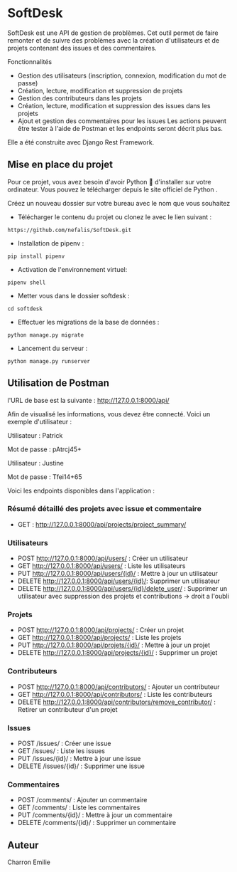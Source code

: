 # SoftDesk 
SoftDesk est une API de gestion de problèmes. Cet outil permet de faire remonter et de suivre des problèmes avec la création d'utilisateurs et de projets contenant des issues et des commentaires.

Fonctionnalités
- Gestion des utilisateurs (inscription, connexion, modification du mot de passe)
- Création, lecture, modification et suppression de projets
- Gestion des contributeurs dans les projets
- Création, lecture, modification et suppression des issues dans les projets
- Ajout et gestion des commentaires pour les issues
Les actions peuvent être tester à l'aide de Postman et les endpoints seront décrit plus bas.

Elle a été construite avec Django Rest Framework.

## Mise en place du projet
Pour ce projet, vous avez besoin d'avoir Python 🐍 d'installer sur votre ordinateur. Vous pouvez le télécharger depuis le site officiel de Python .


Créez un nouveau dossier sur votre bureau avec le nom que vous souhaitez
- Télécharger le contenu du projet ou clonez le avec le lien suivant :
```
https://github.com/nefalis/SoftDesk.git
```
- Installation de pipenv :
```
pip install pipenv
```
- Activation de l'environnement virtuel:
```
pipenv shell
```
- Metter vous dans le dossier softdesk :
```
cd softdesk 
```
- Effectuer les migrations de la base de données :
```
python manage.py migrate
```
- Lancement du serveur :
```
python manage.py runserver
```
## Utilisation de Postman
l'URL de base est la suivante : http://127.0.0.1:8000/api/

Afin de visualisé les informations, vous devez être connecté.
Voici un exemple d'utilisateur :

Utilisateur : Patrick

Mot de passe : pAtrcj45+

Utilisateur : Justine

Mot de passe : Tfei14+65


Voici les endpoints disponibles dans l'application :
### Résumé détaillé des projets avec issue et commentaire
- GET : http://127.0.0.1:8000/api/projects/project_summary/

### Utilisateurs
- POST http://127.0.0.1:8000/api/users/ : Créer un utilisateur
- GET http://127.0.0.1:8000/api/users/ : Liste les utilisateurs
- PUT http://127.0.0.1:8000/api/users/{id}/ : Mettre à jour un utilisateur
- DELETE http://127.0.0.1:8000/api/users/{id}/: Supprimer un utilisateur
- DELETE http://127.0.0.1:8000/api/users/{id}/delete_user/ : Supprimer un utilisateur avec suppression des projets et contributions
  -> droit a l'oubli

### Projets
- POST http://127.0.0.1:8000/api/projects/ : Créer un projet
- GET http://127.0.0.1:8000/api/projects/ : Liste les projets
- PUT http://127.0.0.1:8000/api/projets/{id}/ : Mettre à jour un projet
- DELETE http://127.0.0.1:8000/api/projects/{id}/ : Supprimer un projet

### Contributeurs
- POST http://127.0.0.1:8000/api/contributors/ : Ajouter un contributeur
- GET http://127.0.0.1:8000/api/contributors/ : Liste les contributeurs
- DELETE http://127.0.0.1:8000/api/contributors/remove_contributor/ : Retirer un contributeur d'un projet

### Issues
- POST /issues/ : Créer une issue
- GET /issues/ : Liste les issues
- PUT /issues/{id}/ : Mettre à jour une issue
- DELETE /issues/{id}/ : Supprimer une issue

### Commentaires
- POST /comments/ : Ajouter un commentaire
- GET /comments/ : Liste les commentaires
- PUT /comments/{id}/ : Mettre à jour un commentaire
- DELETE /comments/{id}/ : Supprimer un commentaire

## Auteur
Charron Emilie
